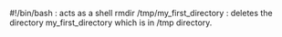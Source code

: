 #!/bin/bash : acts as a shell
rmdir /tmp/my_first_directory : deletes the directory my_first_directory which is in /tmp directory.
